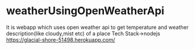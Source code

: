 # weatherUsingOpenWeatherApi
It is webapp which uses open weather api to get temperature and weather description(like cloudy,mist etc) of a place
Tech Stack->nodejs
https://glacial-shore-51498.herokuapp.com/
